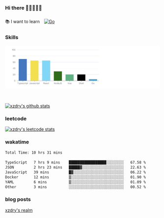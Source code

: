 ### Hi there 👋👋👋👋👋

 :books: I want to learn <a href="https://go.dev/" target="_blank"><img style="margin: 10px" src="https://profilinator.rishav.dev/skills-assets/go-original.svg" alt="Go" height="50" /></a>  

### Skills
![](img/2022-09-05-22-04-20.png)

<br />

[![xzdry's github stats](https://github-readme-stats.vercel.app/api?username=xzdry&count_private=true&show_icons=true&theme=vue)](https://github.com/xzdry)

### leetcode
[![xzdry's leetcode stats](https://leetcard.jacoblin.cool/xzdry-2?theme=light&font=Anek%20Kannada&site=cn)](https://leetcode.cn/u/xzdry-2/)

### wakatime
<!--START_SECTION:waka-->

```text
Total Time: 10 hrs 31 mins

TypeScript   7 hrs 9 mins    █████████████████░░░░░░░░   67.58 %
JSON         2 hrs 23 mins   █████▓░░░░░░░░░░░░░░░░░░░   22.63 %
JavaScript   39 mins         █▓░░░░░░░░░░░░░░░░░░░░░░░   06.22 %
Docker       12 mins         ▒░░░░░░░░░░░░░░░░░░░░░░░░   01.90 %
YAML         6 mins          ▒░░░░░░░░░░░░░░░░░░░░░░░░   01.09 %
Other        3 mins          ░░░░░░░░░░░░░░░░░░░░░░░░░   00.52 %
```

<!--END_SECTION:waka-->

### blog posts
[xzdry's realm](https://www.justdry.net/)
